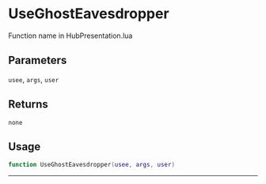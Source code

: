 # UseGhostEavesdropper
Function name in HubPresentation.lua
## Parameters
`usee`, `args`, `user`
## Returns
`none`
## Usage
```lua
function UseGhostEavesdropper(usee, args, user)
```
---
